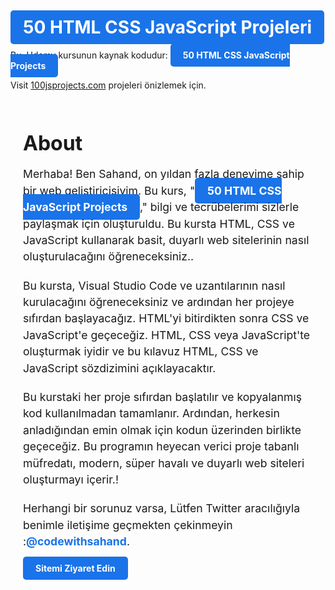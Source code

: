 # <a href="https://sahandghavidel.com" style="background-color: #1a73e8; color: white; font-weight: bold; padding: 10px 20px; border-radius: 5px; text-decoration: none;">50 HTML CSS JavaScript Projeleri</a>

Bu, Udemy kursunun kaynak kodudur: <a href="https://sahandghavidel.com" style="background-color: #1a73e8; color: white; font-weight: bold; padding: 10px 20px; border-radius: 5px; text-decoration: none;">50 HTML CSS JavaScript Projects</a>
<div>
  Visit <a href="https://100jsprojects.com">100jsprojects.com</a> projeleri önizlemek için.

  </div>
<div style="max-width: 600px; margin: 0 auto; padding: 20px;">
  <h1 style="font-size: 2rem; font-weight: bold; margin-bottom: 10px;">About</h1>
  <p style="font-size: 1.1rem; line-height: 1.5; margin-bottom: 20px;">Merhaba! Ben Sahand, on yıldan fazla deneyime sahip bir web geliştiricisiyim. Bu kurs, "<a href="https://sahandghavidel.com" style="background-color: #1a73e8; color: white; font-weight: bold; padding: 10px 20px; border-radius: 5px; text-decoration: none;">50 HTML CSS JavaScript Projects</a>," bilgi ve tecrübelerimi sizlerle paylaşmak için oluşturuldu. Bu kursta HTML, CSS ve JavaScript kullanarak basit, duyarlı web sitelerinin nasıl oluşturulacağını öğreneceksiniz..</p>
  <p style="font-size: 1.1rem; line-height: 1.5; margin-bottom: 20px;">Bu kursta, Visual Studio Code ve uzantılarının nasıl kurulacağını öğreneceksiniz ve ardından her projeye sıfırdan başlayacağız. HTML'yi bitirdikten sonra CSS ve JavaScript'e geçeceğiz. HTML, CSS veya JavaScript'te oluşturmak iyidir ve bu kılavuz HTML, CSS ve JavaScript sözdizimini açıklayacaktır.</p>
  <p style="font-size: 1.1rem; line-height: 1.5; margin-bottom: 20px;">Bu kurstaki her proje sıfırdan başlatılır ve kopyalanmış kod kullanılmadan tamamlanır. Ardından, herkesin anladığından emin olmak için kodun üzerinden birlikte geçeceğiz. Bu programın heyecan verici proje tabanlı müfredatı, modern, süper havalı ve duyarlı web siteleri oluşturmayı içerir.!</p>
  <p style="font-size: 1.1rem; line-height: 1.5; margin-bottom: 20px;">Herhangi bir sorunuz varsa, Lütfen Twitter aracılığıyla benimle iletişime geçmekten çekinmeyin :<a href="https://twitter.com/codewithsahand" style="color: #1a73e8; text-decoration: none; font-weight: bold;" target="_blank">@codewithsahand</a>.</p>
  <a href="https://sahandghavidel.com" style="background-color: #1a73e8; color: white; font-weight: bold; padding: 10px 20px; border-radius: 5px; text-decoration: none;">Sitemi Ziyaret Edin</a>
</div>
